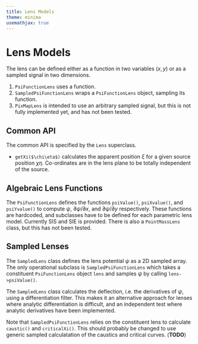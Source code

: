 ```yaml
---
title: Lens Models
theme: minima
usemathjax: true
---
```


# Lens Models

The lens can be defined either as a function in two variables $(x,y)$
or as a sampled signal in two dimensions.
1. `PsiFunctionLens` uses a function.
1. `SampledPsiFunctionLens` wraps a `PsiFunctionLens` object, sampling its function.
1. `PixMapLens` is intended to use an arbitrary sampled signal, but this is not fully
   implemented yet, and has not been tested.

## Common API

The common API is specified by the `Lens` superclass.

+ `getXi($\chi\eta$)` calculates the apparent position $\xi$
  for a given source position $\chi\eta$.
  Co-ordinates are in the lens plane to be totally independent of the source.

## Algebraic Lens Functions

The `PsiFunctionLens` defines the functions `psiValue()`,
`psiXvalue()`, and `psiYvalue()` to compute $\psi$, $\partial \psi/\partial x$,
and $\partial \psi/\partial y$ respectively.
These functions are hardcoded, and subclasses have to be defined for each 
parametric lens model.
Currently SIS and SIE is provided.  There is also a `PointMassLens` class,
but this has not been tested.

## Sampled Lenses

The `SampledLens` class defines the lens potential $\psi$
as a 2D sampled array.
The only operational subclass is `SampledPsiFunctionLens` which
takes a constituent `PsiFunctionLens` object `lens` and samples $\psi$
by calling `lens->psiValue()`.

The `SampledLens` class calculates the deflection, i.e. the derivatives
of $\psi$, using a differentiation filter.  This makes it an alternative
approach for lenses where analytic differentiation is difficult, and an
independent test where analytic derivatives have been implemented.

Note that `SampledPsiFunctionLens` relies on the constituent lens to
calculate `caustic()` and `criticalXi()`.  This should probably be changed
to use generic sampled calculatation of the caustics and critical curves.
(**TODO**)

